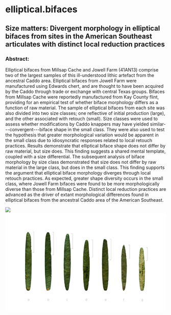 # elliptical.bifaces

## Size matters: Divergent morphology in elliptical bifaces from sites in the American Southeast articulates with distinct local reduction practices

### Abstract:

Elliptical bifaces from Millsap Cache and Jowell Farm (41AN13) comprise two of the largest samples of this ill-understood lithic artefact from the ancestral Caddo area. Elliptical bifaces from Jowell Farm were manufactured using Edwards chert, and are thought to have been acquired by the Caddo through trade or exchange with central Texas groups. Bifaces from Millsap Cache were reportedly manufactured from Kay County flint, providing for an empirical test of whether biface morphology differs as a function of raw material. The sample of elliptical bifaces from each site was also divided into two size classes; one reflective of initial production (large), and the other associated with retouch (small). Size classes were used to assess whether modifications by Caddo knappers may have yielded similar---convergent---biface shape in the small class. They were also used to test the hypothesis that greater morphological variation would be apparent in the small class due to idiosyncratic responses related to local retouch practices. Results demonstrate that elliptical biface shape does not differ by raw material, but size does. This finding suggests a shared mental template, coupled with a size differential. The subsequent analysis of biface morphology by size class demonstrated that size does not differ by raw material in the large class, but does in the small class. This finding supports the argument that elliptical biface morphology diverges through local retouch practices. As expected, greater shape diversity occurs in the small class, where Jowell Farm bifaces were found to be more morphologically diverse than those from Millsap Cache. Distinct local reduction practices are advanced as the driver of extant morphological differences found in elliptical bifaces from the ancestral Caddo area of the American Southeast.

![](supp/images/map.png)
![](supp/images/ellipticalbifaces.jpg)
